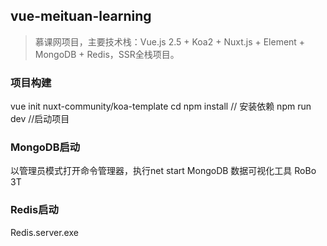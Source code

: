 ## vue-meituan-learning

> 慕课网项目，主要技术栈：Vue.js 2.5 + Koa2 + Nuxt.js + Element + MongoDB + Redis，SSR全栈项目。

### 项目构建

vue init nuxt-community/koa-template <project-name>
cd <project-name>
npm install  // 安装依赖
npm run dev  //启动项目

### MongoDB启动

以管理员模式打开命令管理器，执行net start MongoDB
数据可视化工具 RoBo 3T


### Redis启动

Redis.server.exe





